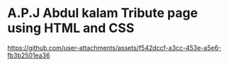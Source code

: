 # A.P.J Abdul kalam Tribute page using HTML and CSS


https://github.com/user-attachments/assets/f542dccf-a3cc-453e-a5e6-fb3b2501ea36

